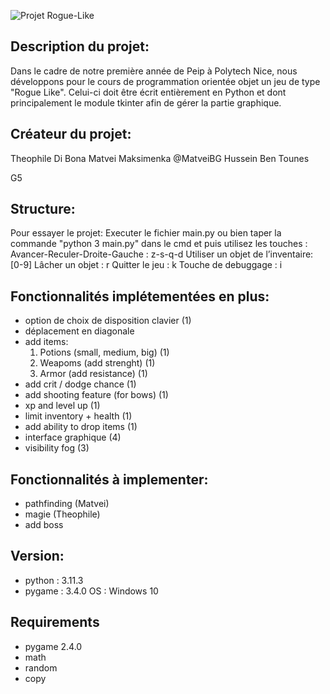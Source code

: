 ![Projet Rogue-Like](https://github.com/MatveiBG/rogue_project/blob/main/baniere_readme_rogue.png)

## Description du projet:
Dans le cadre de notre première année de Peip à Polytech Nice, nous développons pour le cours de programmation orientée objet un jeu de type "Rogue Like". Celui-ci doit être écrit entièrement en Python et dont principalement le module tkinter afin de gérer la partie graphique.

## Créateur du projet:

Theophile Di Bona
Matvei Maksimenka @MatveiBG
Hussein Ben Tounes

G5

## Structure:

Pour essayer le projet:
Executer le fichier main.py ou bien taper la commande "python 3 main.py" dans le cmd et puis utilisez les touches : 
Avancer-Reculer-Droite-Gauche : z-s-q-d
Utiliser un objet de l’inventaire: [0-9]
Lâcher un objet : r
Quitter le jeu : k
Touche de debuggage : i


## Fonctionnalités implétementées en plus:
- option de choix de disposition clavier (1)
- déplacement en diagonale 
- add items:
    1. Potions (small, medium, big) (1)
    2. Weapoms (add strenght) (1)
    3. Armor (add resistance) (1)
- add crit / dodge chance (1)
- add shooting feature (for bows) (1)
- xp and level up (1)
- limit inventory + health (1)
- add ability to drop items (1)
- interface graphique (4)
- visibility fog (3)
## Fonctionnalités à implementer:
- pathfinding (Matvei)
- magie (Theophile) 
- add boss

## Version:
 - python : 3.11.3
 - pygame : 3.4.0
OS : Windows 10

## Requirements 
- pygame 2.4.0
- math
- random
- copy
